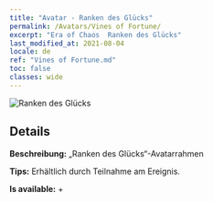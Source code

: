 ```yaml
---
title: "Avatar - Ranken des Glücks"
permalink: /Avatars/Vines of Fortune/
excerpt: "Era of Chaos  Ranken des Glücks"
last_modified_at: 2021-08-04
locale: de
ref: "Vines of Fortune.md"
toc: false
classes: wide
---
```

 ![Ranken des Glücks](/images/a/avatarFrame_92.png)

## Details

 **Beschreibung:** „Ranken des Glücks“-Avatarrahmen 

 **Tips:** Erhältlich durch Teilnahme am Ereignis. 

 **Is available:**  + 

